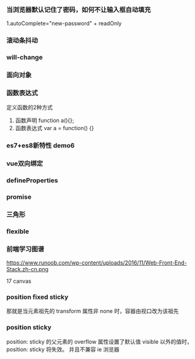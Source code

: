 ### 当浏览器默认记住了密码，如何不让输入框自动填充
1.autoComplete="new-password" + readOnly
### 滚动条抖动
### will-change
### 面向对象


### 函数表达式
定义函数的2种方式
1. 函数声明
 function a(){};
2. 函数表达式
var a = function() {}

### es7+es8新特性 demo6

### vue双向绑定

### defineProperties

### promise

### 三角形

### flexible

### 前端学习图谱
https://www.runoob.com/wp-content/uploads/2016/11/Web-Front-End-Stack.zh-cn.png

17 canvas

### position fixed sticky

那就是当元素祖先的 transform 属性非 none 时，容器由视口改为该祖先

### position sticky

position: sticky 的父元素的 overflow 属性设置了默认值 visible 以外的值时，position: sticky 将失效。
并且不兼容 ie 浏览器
